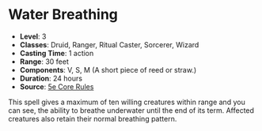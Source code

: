 # Water Breathing

- **Level**: 3
- **Classes**: Druid, Ranger, Ritual Caster, Sorcerer, Wizard
- **Casting Time**: 1 action
- **Range**: 30 feet
- **Components**: V, S, M (A short piece of reed or straw.)
- **Duration**: 24 hours
- **Source**: [5e Core Rules](http://dnd.wizards.com/articles/features/systems-reference-document-srd)

This spell gives a maximum of ten willing creatures within range and you can see, the ability to breathe underwater until the end of its term. Affected creatures also retain their normal breathing pattern.

